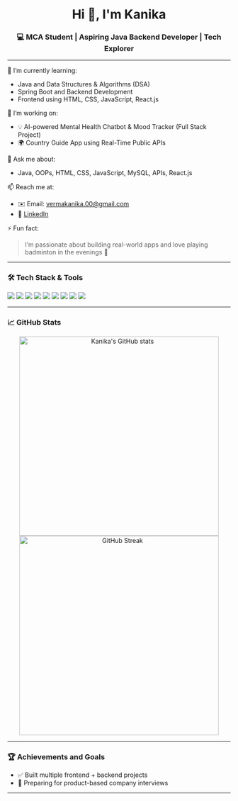 <h1 align="center">Hi 👋, I'm Kanika</h1>
<h3 align="center">💻 MCA Student | Aspiring Java Backend Developer | Tech Explorer</h3>

---

🌱 I’m currently learning:
- Java and Data Structures & Algorithms (DSA)
- Spring Boot and Backend Development
- Frontend using HTML, CSS, JavaScript, React.js

🔭 I’m working on:
- 💡 AI-powered Mental Health Chatbot & Mood Tracker (Full Stack Project)
- 🌍 Country Guide App using Real-Time Public APIs

💬 Ask me about:
- Java, OOPs, HTML, CSS, JavaScript, MySQL, APIs, React.js

📫 Reach me at:
- ✉️ Email: vermakanika.00@gmail.com 
- 💼 [LinkedIn](https://www.linkedin.com/in/bkanika00/)


⚡ Fun fact:
> I’m passionate about building real-world apps and love playing badminton in the evenings 🏸

---

### 🛠️ Tech Stack & Tools
<p>
  <img src="https://img.shields.io/badge/Java-ED8B00?style=for-the-badge&logo=java&logoColor=white"/>
  <img src="https://img.shields.io/badge/Spring_Boot-6DB33F?style=for-the-badge&logo=spring-boot&logoColor=white"/>
  <img src="https://img.shields.io/badge/MySQL-00758F?style=for-the-badge&logo=mysql&logoColor=white"/>
  <img src="https://img.shields.io/badge/HTML5-E34F26?style=for-the-badge&logo=html5&logoColor=white"/>
  <img src="https://img.shields.io/badge/CSS3-1572B6?style=for-the-badge&logo=css3&logoColor=white"/>
  <img src="https://img.shields.io/badge/JavaScript-F7DF1E?style=for-the-badge&logo=javascript&logoColor=black"/>
  <img src="https://img.shields.io/badge/React-20232a?style=for-the-badge&logo=react&logoColor=61dafb"/>
  <img src="https://img.shields.io/badge/Git-F05032?style=for-the-badge&logo=git&logoColor=white"/>
  <img src="https://img.shields.io/badge/VSCode-007ACC?style=for-the-badge&logo=visual-studio-code&logoColor=white"/>
</p>

---

### 📈 GitHub Stats

<p align="center">
  <img src="https://github-readme-stats.vercel.app/api?username=KanikaHub&show_icons=true&theme=radical" alt="Kanika's GitHub stats" width="450"/>
  <img src="https://streak-stats.demolab.com?user=KanikaHub&theme=tokyonight&hide_border=false" alt="GitHub Streak" width="450"/>
</p>


---

### 🏆 Achievements and Goals
- ✅ Built multiple frontend + backend projects
- 🚀 Preparing for product-based company interviews


---



